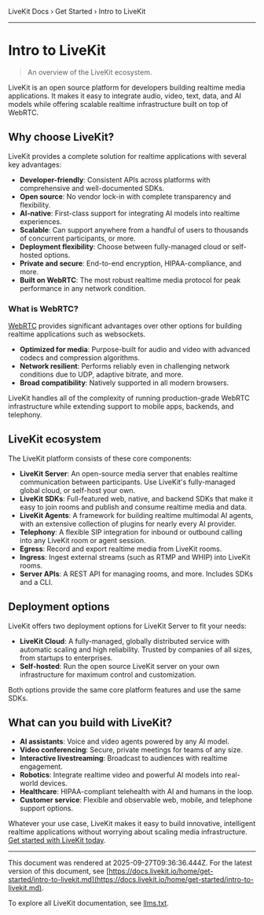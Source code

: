 LiveKit Docs › Get Started › Intro to LiveKit

---

# Intro to LiveKit

> An overview of the LiveKit ecosystem.

LiveKit is an open source platform for developers building realtime media applications. It makes it easy to integrate audio, video, text, data, and AI models while offering scalable realtime infrastructure built on top of WebRTC.

## Why choose LiveKit?

LiveKit provides a complete solution for realtime applications with several key advantages:

- **Developer-friendly**: Consistent APIs across platforms with comprehensive and well-documented SDKs.
- **Open source**: No vendor lock-in with complete transparency and flexibility.
- **AI-native**: First-class support for integrating AI models into realtime experiences.
- **Scalable**: Can support anywhere from a handful of users to thousands of concurrent participants, or more.
- **Deployment flexibility**: Choose between fully-managed cloud or self-hosted options.
- **Private and secure**: End-to-end encryption, HIPAA-compliance, and more.
- **Built on WebRTC**: The most robust realtime media protocol for peak performance in any network condition.

### What is WebRTC?

[WebRTC](https://developer.mozilla.org/en-US/docs/Web/API/WebRTC_API) provides significant advantages over other options for building realtime applications such as websockets.

- **Optimized for media**: Purpose-built for audio and video with advanced codecs and compression algorithms.
- **Network resilient**: Performs reliably even in challenging network conditions due to UDP, adaptive bitrate, and more.
- **Broad compatibility**: Natively supported in all modern browsers.

LiveKit handles all of the complexity of running production-grade WebRTC infrastructure while extending support to mobile apps, backends, and telephony.

## LiveKit ecosystem

The LiveKit platform consists of these core components:

- **LiveKit Server**: An open-source media server that enables realtime communication between participants. Use LiveKit's fully-managed global cloud, or self-host your own.
- **LiveKit SDKs**: Full-featured web, native, and backend SDKs that make it easy to join rooms and publish and consume realtime media and data.
- **LiveKit Agents**: A framework for building realtime multimodal AI agents, with an extensive collection of plugins for nearly every AI provider.
- **Telephony**: A flexible SIP integration for inbound or outbound calling into any LiveKit room or agent session.
- **Egress**: Record and export realtime media from LiveKit rooms.
- **Ingress**: Ingest external streams (such as RTMP and WHIP) into LiveKit rooms.
- **Server APIs**: A REST API for managing rooms, and more. Includes SDKs and a CLI.

## Deployment options

LiveKit offers two deployment options for LiveKit Server to fit your needs:

- **LiveKit Cloud**: A fully-managed, globally distributed service with automatic scaling and high reliability. Trusted by companies of all sizes, from startups to enterprises.
- **Self-hosted**: Run the open source LiveKit server on your own infrastructure for maximum control and customization.

Both options provide the same core platform features and use the same SDKs.

## What can you build with LiveKit?

- **AI assistants**: Voice and video agents powered by any AI model.
- **Video conferencing**: Secure, private meetings for teams of any size.
- **Interactive livestreaming**: Broadcast to audiences with realtime engagement.
- **Robotics**: Integrate realtime video and powerful AI models into real-world devices.
- **Healthcare**: HIPAA-compliant telehealth with AI and humans in the loop.
- **Customer service**: Flexible and observable web, mobile, and telephone support options.

Whatever your use case, LiveKit makes it easy to build innovative, intelligent realtime applications without worrying about scaling media infrastructure. [Get started with LiveKit today](https://docs.livekit.io/home.md).

---

This document was rendered at 2025-09-27T09:36:36.444Z.
For the latest version of this document, see [https://docs.livekit.io/home/get-started/intro-to-livekit.md](https://docs.livekit.io/home/get-started/intro-to-livekit.md).

To explore all LiveKit documentation, see [llms.txt](https://docs.livekit.io/llms.txt).